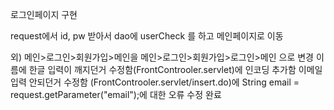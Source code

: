 로그인페이지 구현

request에서 id, pw 받아서
dao에 userCheck 를 하고
메인페이지로 이동

외)
메인>로그인>회원가입>메인을 
메인>로그인>회원가입>로그인>메인 으로 변경
이름에 한글 입력이 깨지던거 수정함(FrontControoler.servlet)에 인코딩 추가함
이메일 입력 안되던거 수정함 (FrontControoler.servlet/insert.do)에 String email = request.getParameter("email");에 대한 오류 수정 완료

